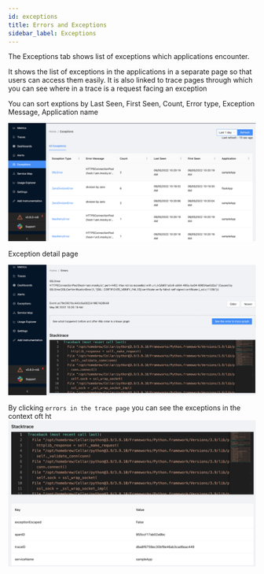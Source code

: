 ```yaml
---
id: exceptions
title: Errors and Exceptions 
sidebar_label: Exceptions
---
```


The Exceptions tab shows list of exceptions which applications encounter. 

It shows the list of exceptions in the applications in a separate page so that users can access them easily. It is also linked to trace pages through which you can see where in a trace is a request facing an exception

You can sort exptions by Last Seen, First Seen, Count, Error type, Exception Message, Application name

![exception-list](../../static/img/docs/exception-list.png)


Exception detail page

![exception-detail-1](../../static/img/docs/exception-detail-1.png)

By clicking `errors in the trace page` you can see the exceptions in the context oft ht
![exception-detail-2](../../static/img/docs/exception-detail-2.png)
